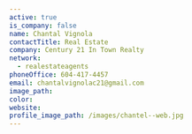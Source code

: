 ```yaml
---
active: true
is_company: false
name: Chantal Vignola
contactTitle: Real Estate
company: Century 21 In Town Realty
network:
  - realestateagents
phoneOffice: 604-417-4457
email: chantalvignolac21@gmail.com
image_path:
color:
website:
profile_image_path: /images/chantel--web.jpg
---
```



